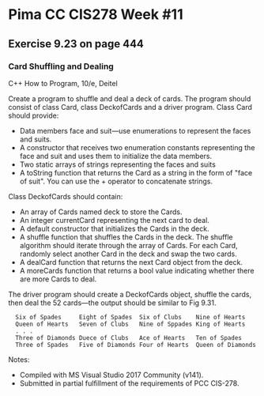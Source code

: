 # Pima CC CIS278 Week #11 
## Exercise  9.23 on page 444
### Card Shuffling and Dealing
C++ How to Program, 10/e, Deitel

Create a program to shuffle and deal a deck of cards. The program should consist of class Card, class DeckofCards and a driver program. Class Card should provide:
* Data members face and suit—use enumerations to represent the faces and suits.
* A constructor that receives two enumeration constants representing the face and suit and uses them to initialize the data members.
* Two static arrays of strings representing the faces and suits
* A toString function that returns the Card as a string in the form of "face of suit". You can use the + operator to concatenate strings.

Class DeckofCards should contain:
* An array of Cards named deck to store the Cards.
* An integer currentCard representing the next card to deal.
* A default constructor that initializes the Cards in the deck.
* A shuffle function that shuffles the Cards in the deck. The shuffle algorithm should iterate through the array of Cards. For each Card, randomly select another Card in the deck and swap the two cards.
* A dealCard function that returns the next Card object from the deck.
* A moreCards function that returns a bool value indicating whether there are more Cards to deal.

The driver program should create a DeckofCards object, shuffle the cards, then deal the 52 cards—the output should be similar to Fig 9.31.
```Text
  Six of Spades     Eight of Spades  Six of Clubs    Nine of Hearts
  Queen of Hearts   Seven of Clubs   Nine of Sppades King of Hearts
  . . .
  Three of Diamonds Duece of Clubs   Ace of Hearts   Ten of Spades
  Three of Spades   Five of Diamonds Four of Hearts  Queen of Diamonds
```

Notes:
* Compiled with MS Visual Studio 2017 Community (v141).
* Submitted in partial fulfillment of the requirements of PCC CIS-278.
